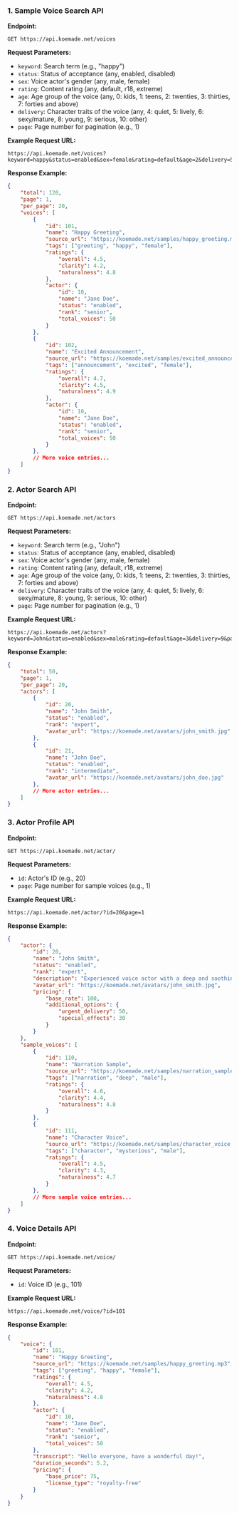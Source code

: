 ### 1. Sample Voice Search API

**Endpoint:**
```
GET https://api.koemade.net/voices
```

**Request Parameters:**

- `keyword`: Search term (e.g., "happy")
- `status`: Status of acceptance (any, enabled, disabled)
- `sex`: Voice actor's gender (any, male, female)
- `rating`: Content rating (any, default, r18, extreme)
- `age`: Age group of the voice (any, 0: kids, 1: teens, 2: twenties, 3: thirties, 7: forties and above)
- `delivery`: Character traits of the voice (any, 4: quiet, 5: lively, 6: sexy/mature, 8: young, 9: serious, 10: other)
- `page`: Page number for pagination (e.g., 1)

**Example Request URL:**
```
https://api.koemade.net/voices?keyword=happy&status=enabled&sex=female&rating=default&age=2&delivery=5&page=1
```

**Response Example:**

```json
{
    "total": 120,
    "page": 1,
    "per_page": 20,
    "voices": [
        {
            "id": 101,
            "name": "Happy Greeting",
            "source_url": "https://koemade.net/samples/happy_greeting.mp3",
            "tags": ["greeting", "happy", "female"],
            "ratings": {
                "overall": 4.5,
                "clarity": 4.2,
                "naturalness": 4.8
            },
            "actor": {
                "id": 10,
                "name": "Jane Doe",
                "status": "enabled",
                "rank": "senior",
                "total_voices": 50
            }
        },
        {
            "id": 102,
            "name": "Excited Announcement",
            "source_url": "https://koemade.net/samples/excited_announcement.mp3",
            "tags": ["announcement", "excited", "female"],
            "ratings": {
                "overall": 4.7,
                "clarity": 4.5,
                "naturalness": 4.9
            },
            "actor": {
                "id": 10,
                "name": "Jane Doe",
                "status": "enabled",
                "rank": "senior",
                "total_voices": 50
            }
        },
        // More voice entries...
    ]
}
```

### 2. Actor Search API

**Endpoint:**
```
GET https://api.koemade.net/actors
```

**Request Parameters:**

- `keyword`: Search term (e.g., "John")
- `status`: Status of acceptance (any, enabled, disabled)
- `sex`: Voice actor's gender (any, male, female)
- `rating`: Content rating (any, default, r18, extreme)
- `age`: Age group of the voice (any, 0: kids, 1: teens, 2: twenties, 3: thirties, 7: forties and above)
- `delivery`: Character traits of the voice (any, 4: quiet, 5: lively, 6: sexy/mature, 8: young, 9: serious, 10: other)
- `page`: Page number for pagination (e.g., 1)

**Example Request URL:**
```
https://api.koemade.net/actors?keyword=John&status=enabled&sex=male&rating=default&age=3&delivery=9&page=1
```

**Response Example:**

```json
{
    "total": 50,
    "page": 1,
    "per_page": 20,
    "actors": [
        {
            "id": 20,
            "name": "John Smith",
            "status": "enabled",
            "rank": "expert",
            "avatar_url": "https://koemade.net/avatars/john_smith.jpg"
        },
        {
            "id": 21,
            "name": "John Doe",
            "status": "enabled",
            "rank": "intermediate",
            "avatar_url": "https://koemade.net/avatars/john_doe.jpg"
        },
        // More actor entries...
    ]
}
```

### 3. Actor Profile API

**Endpoint:**
```
GET https://api.koemade.net/actor/
```

**Request Parameters:**

- `id`: Actor's ID (e.g., 20)
- `page`: Page number for sample voices (e.g., 1)

**Example Request URL:**
```
https://api.koemade.net/actor/?id=20&page=1
```

**Response Example:**

```json
{
    "actor": {
        "id": 20,
        "name": "John Smith",
        "status": "enabled",
        "rank": "expert",
        "description": "Experienced voice actor with a deep and soothing voice.",
        "avatar_url": "https://koemade.net/avatars/john_smith.jpg",
        "pricing": {
            "base_rate": 100,
            "additional_options": {
                "urgent_delivery": 50,
                "special_effects": 30
            }
        }
    },
    "sample_voices": [
        {
            "id": 110,
            "name": "Narration Sample",
            "source_url": "https://koemade.net/samples/narration_sample.mp3",
            "tags": ["narration", "deep", "male"],
            "ratings": {
                "overall": 4.6,
                "clarity": 4.4,
                "naturalness": 4.8
            }
        },
        {
            "id": 111,
            "name": "Character Voice",
            "source_url": "https://koemade.net/samples/character_voice.mp3",
            "tags": ["character", "mysterious", "male"],
            "ratings": {
                "overall": 4.5,
                "clarity": 4.3,
                "naturalness": 4.7
            }
        },
        // More sample voice entries...
    ]
}
```

### 4. Voice Details API

**Endpoint:**
```
GET https://api.koemade.net/voice/
```

**Request Parameters:**

- `id`: Voice ID (e.g., 101)

**Example Request URL:**
```
https://api.koemade.net/voice/?id=101
```

**Response Example:**

```json
{
    "voice": {
        "id": 101,
        "name": "Happy Greeting",
        "source_url": "https://koemade.net/samples/happy_greeting.mp3",
        "tags": ["greeting", "happy", "female"],
        "ratings": {
            "overall": 4.5,
            "clarity": 4.2,
            "naturalness": 4.8
        },
        "actor": {
            "id": 10,
            "name": "Jane Doe",
            "status": "enabled",
            "rank": "senior",
            "total_voices": 50
        },
        "transcript": "Hello everyone, have a wonderful day!",
        "duration_seconds": 5.2,
        "pricing": {
            "base_price": 75,
            "license_type": "royalty-free"
        }
    }
}
```
